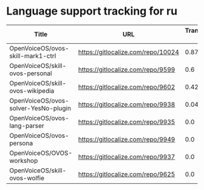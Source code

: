 # Language support tracking for ru

| Title | URL | Translated % | Total Chars | Total Words | Untranslated Chars | Untranslated Words | Translated Chars | Translated Words |
| --- | --- | --- | --- | --- | --- | --- | --- | --- |
| OpenVoiceOS/ovos-skill-mark1-ctrl | https://gitlocalize.com/repo/10024 | 0.87 | 2778 | 463 | 371 | 69 | 2407 | 394 |
| OpenVoiceOS/skill-ovos-personal | https://gitlocalize.com/repo/9599 | 0.6 | 1027 | 148 | 413 | 58 | 614 | 90 |
| OpenVoiceOS/skill-ovos-wikipedia | https://gitlocalize.com/repo/9602 | 0.42 | 1339 | 195 | 780 | 118 | 559 | 77 |
| OpenVoiceOS/ovos-solver-YesNo-plugin | https://gitlocalize.com/repo/9938 | 0.04 | 812 | 156 | 782 | 149 | 30 | 7 |
| OpenVoiceOS/ovos-lang-parser | https://gitlocalize.com/repo/9935 | 0.0 | 1099 | 159 | 1099 | 159 | 0 | 0 |
| OpenVoiceOS/ovos-persona | https://gitlocalize.com/repo/9949 | 0.0 | 5600 | 690 | 5600 | 690 | 0 | 0 |
| OpenVoiceOS/OVOS-workshop | https://gitlocalize.com/repo/9937 | 0.0 | 5 | 2 | 5 | 2 | 0 | 0 |
| OpenVoiceOS/skill-ovos-wolfie | https://gitlocalize.com/repo/9625 | 0.0 | 724 | 116 | 724 | 116 | 0 | 0 |
